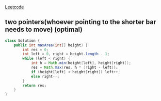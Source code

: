 [Leetcode](https://leetcode.com/problems/container-with-most-water/)

## two pointers(whoever pointing to the shorter bar needs to move) (optimal)
```java
class Solution {
    public int maxArea(int[] height) {
        int res = 0;
        int left = 0, right = height.length - 1;
        while (left < right) {
            int h = Math.min(height[left], height[right]);
            res = Math.max(res, h * (right - left));
            if (height[left] < height[right]) left++;
            else right--;
        }
        return res;
    }
}
```
